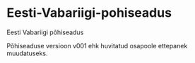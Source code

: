 # Eesti-Vabariigi-pohiseadus
Eesti Vabariigi põhiseadus

Põhiseaduse versioon v001 ehk huvitatud osapoole ettepanek muudatuseks. 
